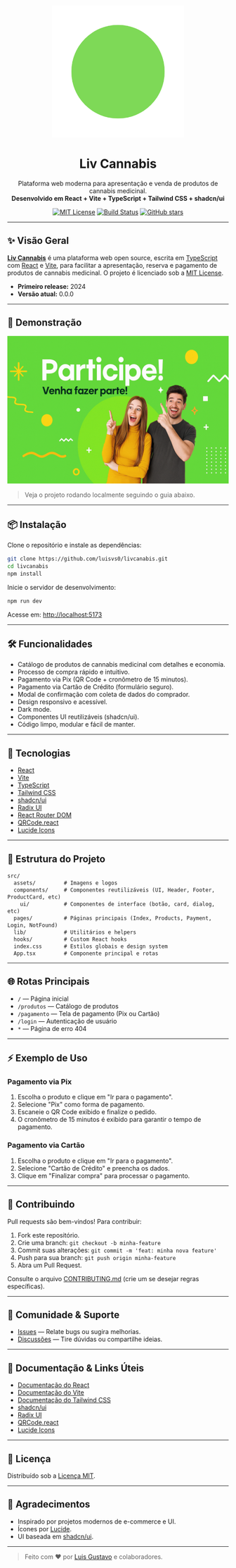 <p align="center">
  <img src="Liv.png" alt="Liv Cannabis Banner" width="300"/>
</p>

<h1 align="center">Liv Cannabis</h1>
<p align="center">
  Plataforma web moderna para apresentação e venda de produtos de cannabis medicinal.<br>
  <b>Desenvolvido em React + Vite + TypeScript + Tailwind CSS + shadcn/ui</b>
</p>
<p align="center">
  <a href="https://github.com/luisvs0/livcanabis/blob/main/LICENSE"><img src="https://img.shields.io/badge/license-MIT-green.svg" alt="MIT License"></a>
  <a href="https://github.com/luisvs0/livcanabis/actions"><img src="https://img.shields.io/github/actions/workflow/status/luisvs0/livcanabis/ci.yml?branch=main&label=build" alt="Build Status"></a>
  <a href="https://github.com/luisvs0/livcanabis/stargazers"><img src="https://img.shields.io/github/stars/luisvs0/livcanabis?style=social" alt="GitHub stars"></a>
</p>

---

## ✨ Visão Geral

**[Liv Cannabis](https://github.com/luisvs0/livcanabis)** é uma plataforma web open source, escrita em [TypeScript](https://www.typescriptlang.org/) com [React](https://react.dev/) e [Vite](https://vitejs.dev/), para facilitar a apresentação, reserva e pagamento de produtos de cannabis medicinal. O projeto é licenciado sob a [MIT License](https://opensource.org/license/mit/).

- **Primeiro release:** 2024
- **Versão atual:** 0.0.0

---

## 🚀 Demonstração

![Demonstração](banner.png)

> Veja o projeto rodando localmente seguindo o guia abaixo.

---

## 📦 Instalação

Clone o repositório e instale as dependências:

```bash
git clone https://github.com/luisvs0/livcanabis.git
cd livcanabis
npm install
```

Inicie o servidor de desenvolvimento:

```bash
npm run dev
```

Acesse em: [http://localhost:5173](http://localhost:5173)

---

## 🛠️ Funcionalidades

- Catálogo de produtos de cannabis medicinal com detalhes e economia.
- Processo de compra rápido e intuitivo.
- Pagamento via Pix (QR Code + cronômetro de 15 minutos).
- Pagamento via Cartão de Crédito (formulário seguro).
- Modal de confirmação com coleta de dados do comprador.
- Design responsivo e acessível.
- Dark mode.
- Componentes UI reutilizáveis (shadcn/ui).
- Código limpo, modular e fácil de manter.

---

## 🧰 Tecnologias

- [React](https://react.dev/)
- [Vite](https://vitejs.dev/)
- [TypeScript](https://www.typescriptlang.org/)
- [Tailwind CSS](https://tailwindcss.com/)
- [shadcn/ui](https://ui.shadcn.com/)
- [Radix UI](https://www.radix-ui.com/)
- [React Router DOM](https://reactrouter.com/)
- [QRCode.react](https://github.com/zpao/qrcode.react)
- [Lucide Icons](https://lucide.dev/)

---

## 📂 Estrutura do Projeto

```
src/
  assets/         # Imagens e logos
  components/     # Componentes reutilizáveis (UI, Header, Footer, ProductCard, etc)
    ui/           # Componentes de interface (botão, card, dialog, etc)
  pages/          # Páginas principais (Index, Products, Payment, Login, NotFound)
  lib/            # Utilitários e helpers
  hooks/          # Custom React hooks
  index.css       # Estilos globais e design system
  App.tsx         # Componente principal e rotas
```

---

## 🌐 Rotas Principais

- `/` — Página inicial
- `/produtos` — Catálogo de produtos
- `/pagamento` — Tela de pagamento (Pix ou Cartão)
- `/login` — Autenticação de usuário
- `*` — Página de erro 404

---

## ⚡ Exemplo de Uso

### Pagamento via Pix

1. Escolha o produto e clique em "Ir para o pagamento".
2. Selecione "Pix" como forma de pagamento.
3. Escaneie o QR Code exibido e finalize o pedido.
4. O cronômetro de 15 minutos é exibido para garantir o tempo de pagamento.

### Pagamento via Cartão

1. Escolha o produto e clique em "Ir para o pagamento".
2. Selecione "Cartão de Crédito" e preencha os dados.
3. Clique em "Finalizar compra" para processar o pagamento.

---

## 📝 Contribuindo

Pull requests são bem-vindos! Para contribuir:

1. Fork este repositório.
2. Crie uma branch: `git checkout -b minha-feature`
3. Commit suas alterações: `git commit -m 'feat: minha nova feature'`
4. Push para sua branch: `git push origin minha-feature`
5. Abra um Pull Request.

Consulte o arquivo [CONTRIBUTING.md](CONTRIBUTING.md) (crie um se desejar regras específicas).

---

## 👥 Comunidade & Suporte

- [Issues](https://github.com/luisvs0/livcanabis/issues) — Relate bugs ou sugira melhorias.
- [Discussões](https://github.com/luisvs0/livcanabis/discussions) — Tire dúvidas ou compartilhe ideias.

---

## 📖 Documentação & Links Úteis

- [Documentação do React](https://react.dev/)
- [Documentação do Vite](https://vitejs.dev/guide/)
- [Documentação do Tailwind CSS](https://tailwindcss.com/docs)
- [shadcn/ui](https://ui.shadcn.com/docs)
- [Radix UI](https://www.radix-ui.com/docs/primitives/overview/introduction)
- [QRCode.react](https://github.com/zpao/qrcode.react)
- [Lucide Icons](https://lucide.dev/)

---

## 📄 Licença

Distribuído sob a [Licença MIT](LICENSE).

---

## 🙌 Agradecimentos

- Inspirado por projetos modernos de e-commerce e UI.
- Ícones por [Lucide](https://lucide.dev/).
- UI baseada em [shadcn/ui](https://ui.shadcn.com/).

---

> Feito com ❤️ por [Luis Gustavo](mailto:luisgustavodev@gmail.com) e colaboradores.
